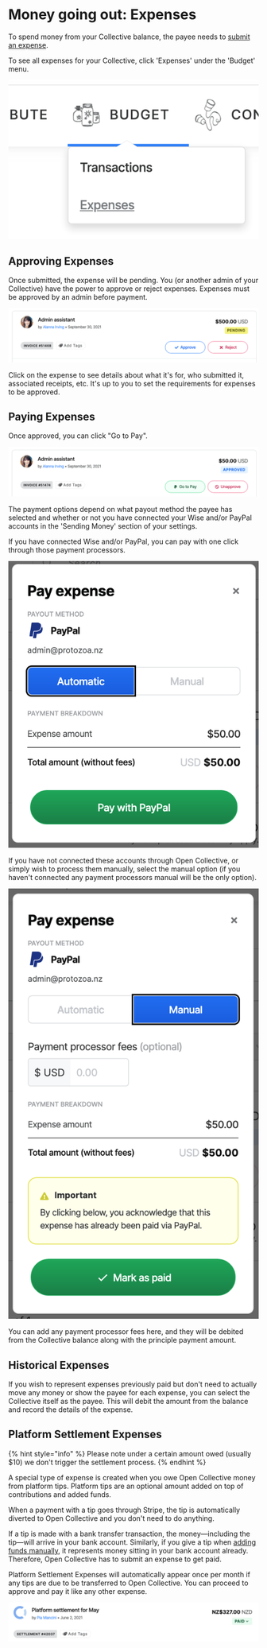 # Money going out: Expenses

To spend money from your Collective balance, the payee needs to [submit an expense](../../expenses-and-getting-paid/submitting-expenses/).&#x20;

To see all expenses for your Collective, click 'Expenses' under the 'Budget' menu.&#x20;

![](<../../.gitbook/assets/Screen Shot 2021-09-30 at 3.20.52 PM.png>)

## Approving Expenses

Once submitted, the expense will be pending. You (or another admin of your Collective) have the power to approve or reject expenses. Expenses must be approved by an admin before payment.

![](<../../.gitbook/assets/Screen Shot 2021-09-30 at 4.27.59 PM.png>)

Click on the expense to see details about what it's for, who submitted it, associated receipts, etc. It's up to you to set the requirements for expenses to be approved.

## Paying Expenses

Once approved, you can click "Go to Pay".

![](<../../.gitbook/assets/Screen Shot 2021-09-30 at 4.35.28 PM.png>)

The payment options depend on what payout method the payee has selected and whether or not you have connected your Wise and/or PayPal accounts in the 'Sending Money' section of your settings.

If you have connected Wise and/or PayPal, you can pay with one click through those payment processors.

![](<../../.gitbook/assets/Screen Shot 2021-09-30 at 4.48.27 PM.png>)

If you have not connected these accounts through Open Collective, or simply wish to process them manually, select the manual option (if you haven't connected any payment processors manual will be the only option).

![](<../../.gitbook/assets/Screen Shot 2021-09-30 at 4.48.46 PM.png>)

You can add any payment processor fees here, and they will be debited from the Collective balance along with the principle payment amount.

## Historical Expenses

If you wish to represent expenses previously paid but don't need to actually move any money or show the payee for each expense, you can select the Collective itself as the payee. This will debit the amount from the balance and record the details of the expense.

## Platform Settlement Expenses

{% hint style="info" %}
Please note under a certain amount owed (usually $10) we don't trigger the settlement process.
{% endhint %}

A special type of expense is created when you owe Open Collective money from platform tips. Platform tips are an optional amount added on top of contributions and added funds.&#x20;

When a payment with a tip goes through Stripe, the tip is automatically diverted to Open Collective and you don't need to do anything.&#x20;

If a tip is made with a bank transfer transaction, the money—including the tip—will arrive in your bank account. Similarly, if you give a tip when [adding funds manually](money-coming-in-contributions.md#add-funds-manually), it represents money sitting in your bank account already. Therefore, Open Collective has to submit an expense to get paid.

Platform Settlement Expenses will automatically appear once per month if any tips are due to be transferred to Open Collective. You can proceed to approve and pay it like any other expense.

![](<../../.gitbook/assets/Screen Shot 2021-09-30 at 5.03.20 PM.png>)
